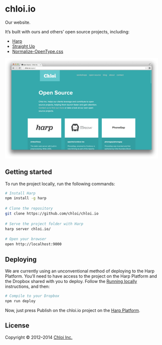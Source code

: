 # chloi.io

Our website.

It’s built with ours and others’ open source projects, including:

- [Harp](http://github.com/sintaxi/harp)
- [Straight Up](https://github.com/kennethormandy/straight-up)
- [Normalize-OpenType.css](https://github.com/kennethormandy/normalize-opentype.css)

![](preview.png)

## Getting started

To run the project locally, run the following commands:

```bash
# Install Harp
npm install -g harp

# Clone the repository
git clone https://github.com/chloi/chloi.io

# Serve the project folder with Harp
harp server chloi.io/

# Open your browser
open http://localhost:9000
```

## Deploying

We are currently using an unconventional method of deploying to the Harp Platform. You’ll need to have access to the project on the Harp Platform and the Dropbox shared with you to deploy. Follow the [Running locally](#running-locally) instructions, and then:

```bash
# Compile to your Dropbox
npm run deploy
```

Now, just press Publish on the chloi.io project on the [Harp Platform](http://harp.io).

## License

Copyright © 2012–2014 [Chloi Inc.](http://chloi.io)

